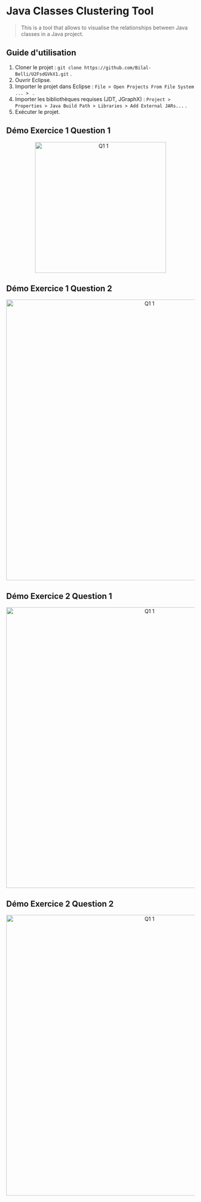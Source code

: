 # Java Classes Clustering Tool
> This is a tool that allows to visualise the relationships between Java classes in a Java project.

## Guide d'utilisation
1. Cloner le projet : `git clone https://github.com/Bilal-Belli/U2FsdGVkX1.git` .
2. Ouvrir Eclipse.
3. Importer le projet dans Eclipse : `File > Open Projects From File System ... > ` .
4. Importer les bibliothèques requises (JDT, JGraphX) : `Project > Properties > Java Build Path > Libraries > Add External JARs...` .
5. Exécuter le projet.

## Démo Exercice 1 Question 1
<div align="center">
  <img  width="350" alt="Q1 1" src="https://github.com/user-attachments/assets/2f161a52-6584-470a-bc43-38931fd06525">
</div>


## Démo Exercice 1 Question 2
<div align="center">
  <img  width="750" alt="Q1 1" src="https://github.com/user-attachments/assets/f21fa03c-3a3b-4ecb-aa0e-339cda8e94c7">
</div>

## Démo Exercice 2 Question 1
<div align="center">
  <img  width="750" alt="Q1 1" src="https://github.com/user-attachments/assets/6040e480-8250-4943-ac50-93a83b37fd1f">

</div>

## Démo Exercice 2 Question 2
<div align="center">
  <img  width="750" alt="Q1 1" src="https://github.com/user-attachments/assets/d748563c-46d2-4f60-8916-ac385e0620af">
</div>

